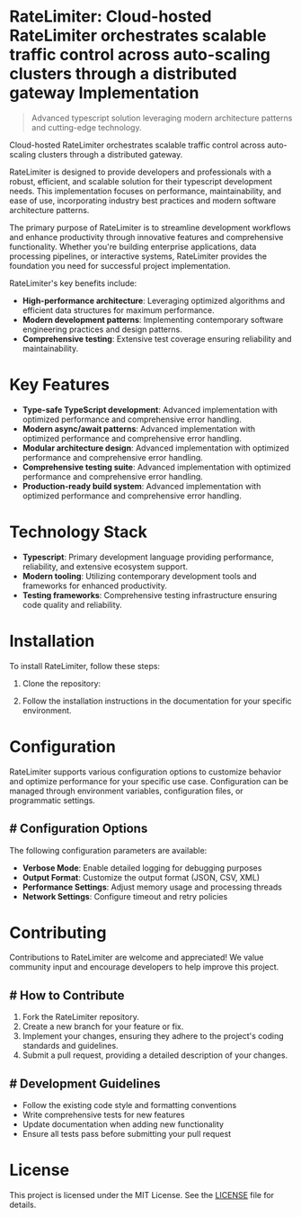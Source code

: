 <!-- fallback_RateLimiter_20251003204359_59274 -->

# RateLimiter: Cloud-hosted RateLimiter orchestrates scalable traffic control across auto-scaling clusters through a distributed gateway Implementation
> Advanced typescript solution leveraging modern architecture patterns and cutting-edge technology.

Cloud-hosted RateLimiter orchestrates scalable traffic control across auto-scaling clusters through a distributed gateway.

RateLimiter is designed to provide developers and professionals with a robust, efficient, and scalable solution for their typescript development needs. This implementation focuses on performance, maintainability, and ease of use, incorporating industry best practices and modern software architecture patterns.

The primary purpose of RateLimiter is to streamline development workflows and enhance productivity through innovative features and comprehensive functionality. Whether you're building enterprise applications, data processing pipelines, or interactive systems, RateLimiter provides the foundation you need for successful project implementation.

RateLimiter's key benefits include:

* **High-performance architecture**: Leveraging optimized algorithms and efficient data structures for maximum performance.
* **Modern development patterns**: Implementing contemporary software engineering practices and design patterns.
* **Comprehensive testing**: Extensive test coverage ensuring reliability and maintainability.

# Key Features

* **Type-safe TypeScript development**: Advanced implementation with optimized performance and comprehensive error handling.
* **Modern async/await patterns**: Advanced implementation with optimized performance and comprehensive error handling.
* **Modular architecture design**: Advanced implementation with optimized performance and comprehensive error handling.
* **Comprehensive testing suite**: Advanced implementation with optimized performance and comprehensive error handling.
* **Production-ready build system**: Advanced implementation with optimized performance and comprehensive error handling.

# Technology Stack

* **Typescript**: Primary development language providing performance, reliability, and extensive ecosystem support.
* **Modern tooling**: Utilizing contemporary development tools and frameworks for enhanced productivity.
* **Testing frameworks**: Comprehensive testing infrastructure ensuring code quality and reliability.

# Installation

To install RateLimiter, follow these steps:

1. Clone the repository:


2. Follow the installation instructions in the documentation for your specific environment.

# Configuration

RateLimiter supports various configuration options to customize behavior and optimize performance for your specific use case. Configuration can be managed through environment variables, configuration files, or programmatic settings.

## # Configuration Options

The following configuration parameters are available:

* **Verbose Mode**: Enable detailed logging for debugging purposes
* **Output Format**: Customize the output format (JSON, CSV, XML)
* **Performance Settings**: Adjust memory usage and processing threads
* **Network Settings**: Configure timeout and retry policies

# Contributing

Contributions to RateLimiter are welcome and appreciated! We value community input and encourage developers to help improve this project.

## # How to Contribute

1. Fork the RateLimiter repository.
2. Create a new branch for your feature or fix.
3. Implement your changes, ensuring they adhere to the project's coding standards and guidelines.
4. Submit a pull request, providing a detailed description of your changes.

## # Development Guidelines

* Follow the existing code style and formatting conventions
* Write comprehensive tests for new features
* Update documentation when adding new functionality
* Ensure all tests pass before submitting your pull request

# License

This project is licensed under the MIT License. See the [LICENSE](https://github.com/Nurulika/RateLimiter/blob/main/LICENSE) file for details.
